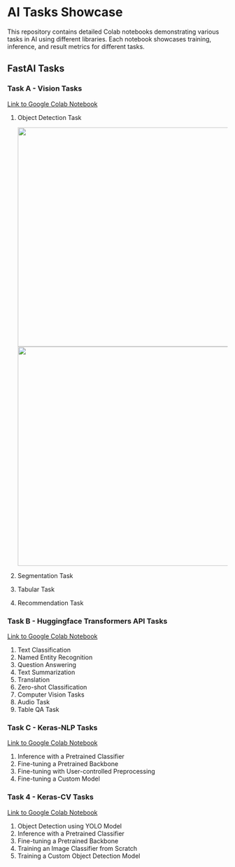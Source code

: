 # AI Tasks Showcase

This repository contains detailed Colab notebooks demonstrating various tasks in AI using different libraries. Each notebook showcases training, inference, and result metrics for different tasks.

## FastAI Tasks

### Task A - Vision Tasks

[Link to Google Colab Notebook](https://colab.research.google.com/drive/1dk2JpK9Av5d_-fd5kTXiegXaOuI2-y9R?usp=sharing)

1. Object Detection Task

   <img src="https://github.com/Mansiiv/Deep_Learning/assets/47898293/9cc6eac1-effb-4679-8b3b-2d812d910e8e" width="800" height="500">
   
   <img src="https://github.com/Mansiiv/Deep_Learning/assets/47898293/eb45cd2f-5508-4326-a23e-8260f83147f7" width="800" height="500">

   

  


3. Segmentation Task
4. Tabular Task
5. Recommendation Task

### Task B - Huggingface Transformers API Tasks

[Link to Google Colab Notebook](https://colab.research.google.com/drive/1IkP_wMKh8E9E08FKevrZPFXS4Doa-SPm?usp=sharing)

1. Text Classification
2. Named Entity Recognition
3. Question Answering
4. Text Summarization
5. Translation
6. Zero-shot Classification
7. Computer Vision Tasks
8. Audio Task
9. Table QA Task

### Task C - Keras-NLP Tasks

[Link to Google Colab Notebook](https://colab.research.google.com/drive/107EQPcUE5z3ke_kDvC7SW7lqBLyb05Au)

1. Inference with a Pretrained Classifier
2. Fine-tuning a Pretrained Backbone
3. Fine-tuning with User-controlled Preprocessing
4. Fine-tuning a Custom Model

### Task 4 - Keras-CV Tasks

[Link to Google Colab Notebook](https://colab.research.google.com/drive/1MoDo1Bs-UgijsAzhwTOi4tDC7WvqI4z0?usp=sharing)

1. Object Detection using YOLO Model
2. Inference with a Pretrained Classifier
3. Fine-tuning a Pretrained Backbone
4. Training an Image Classifier from Scratch
5. Training a Custom Object Detection Model

